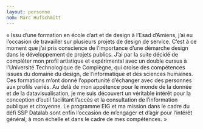```yaml
---
layout: personne
nom: Marc Hufschmitt
---
```


« Issu d’une formation en école d’art et de design à l’Esad d’Amiens, j’ai eu l’occasion de travailler sur plusieurs projets de design de service. C’est à ce moment que j’ai pris conscience de l’importance d’une démarche design dans le développement de projets publics. J’ai par la suite décidé de compléter mon profil artistique et expérimental avec un double cursus à l’Université Technologique de Compiègne, qui croise des compétences issues du domaine du design, de l’informatique et des sciences humaines. Ces formations m’ont donné l’opportunité d’échanger avec des personnes aux profils variés. Au delà de mon appétence pour le monde de la donnée et de la datavisualisation, je me suis découvert un véritable intérêt pour la conception d’outil facilitant l’accès et la consultation de l’information publique et citoyenne. Le programme EIG et ma mission dans le cadre du défi SSP Datalab sont enfin l’occasion de m’engager et d’agir pour l’intérêt général, à mon échelle et dans le cadre de mes compétences. »
